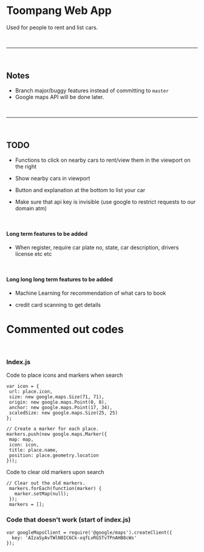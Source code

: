 # Toompang Web App
Used for people to rent and list cars.

<br>
<hr>
<br>

## Notes
 - Branch major/buggy features instead of committing to `master`
 - Google maps API will be done later.



<br>
<hr>
<br>

## TODO

- Functions to click on nearby cars to rent/view them in the viewport on the right

- Show nearby cars in viewport

- Button and explanation at the bottom to list your car

- Make sure that api key is invisible (use google to restrict requests to our domain atm)
<br>

#### Long term features to be added

- When register, require car plate no, state, car description, drivers license etc etc
<br>

#### Long long long term features to be added  

- Machine Learning for recommendation of what cars to book

- credit card scanning to get details


# Commented out codes
<br>

### Index.js  
Code to place icons and markers when search  
```
var icon = {
 url: place.icon,
 size: new google.maps.Size(71, 71),
 origin: new google.maps.Point(0, 0),
 anchor: new google.maps.Point(17, 34),
 scaledSize: new google.maps.Size(25, 25)
};

// Create a marker for each place.
markers.push(new google.maps.Marker({
 map: map,
 icon: icon,
 title: place.name,
 position: place.geometry.location
}));
```
Code to clear old markers upon search  
```
// Clear out the old markers.
 markers.forEach(function(marker) {
   marker.setMap(null);
 });
 markers = [];
 ```

### Code that doesn't work (start of index.js)
```
var googleMapsClient = require('@google/maps').createClient({
  key: 'AIzaSyAvTWlN0IC6Ck-xqfLvRG5TvTPnAHB8cWs'
});
```

